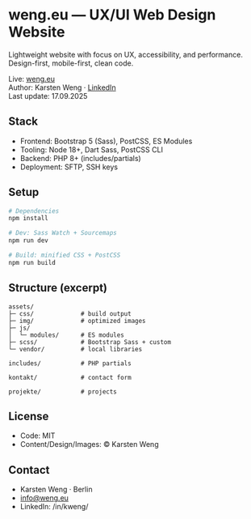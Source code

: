 # weng.eu — UX/UI Web Design Website

Lightweight website with focus on UX, accessibility, and performance.  
Design-first, mobile-first, clean code.

Live: [weng.eu](https://weng.eu/)  
Author: Karsten Weng · [LinkedIn](https://www.linkedin.com/in/kweng/)  
Last update: 17.09.2025

## Stack

-   Frontend: Bootstrap 5 (Sass), PostCSS, ES Modules
-   Tooling: Node 18+, Dart Sass, PostCSS CLI
-   Backend: PHP 8+ (includes/partials)
-   Deployment: SFTP, SSH keys

## Setup

```bash
# Dependencies
npm install

# Dev: Sass Watch + Sourcemaps
npm run dev

# Build: minified CSS + PostCSS
npm run build
```

## Structure (excerpt)

```text
assets/
├─ css/             # build output
├─ img/             # optimized images
├─ js/
│  └─ modules/      # ES modules
├─ scss/            # Bootstrap Sass + custom
└─ vendor/          # local libraries

includes/           # PHP partials

kontakt/            # contact form

projekte/           # projects

```

## License

-   Code: MIT
-   Content/Design/Images: © Karsten Weng

## Contact

-   Karsten Weng · Berlin
-   info@weng.eu
-   LinkedIn: /in/kweng/
